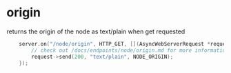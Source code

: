 # origin

returns the origin of the node as text/plain when get requested

```cpp
    server.on("/node/origin", HTTP_GET, [](AsyncWebServerRequest *request) {
        // check out /docs/endpoints/node/origin.md for more information
        request->send(200, "text/plain", NODE_ORIGIN);
    });
```